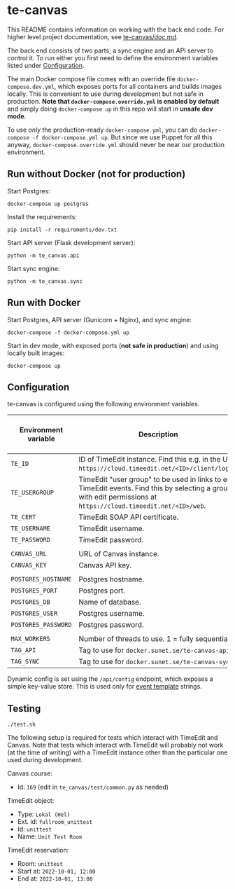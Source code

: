 # te-canvas

This README contains information on working with the back end code. For higher level project documentation, see [te-canvas/doc.md](https://github.com/SUNET/te-canvas/blob/main/doc.md).

The back end consists of two parts; a sync engine and an API server to control it. To run either you first need to define the environment variables listed under [Configuration](#configuration).

The main Docker compose file comes with an override file `docker-compose.dev.yml`, which exposes ports for all containers and builds images locally. This is convenient to use during development but not safe in production. **Note that `docker-compose.override.yml` is enabled by default** and simply doing `docker-compose up` in this repo will start in **unsafe dev mode**.

To use *only* the production-ready `docker-compose.yml`, you can do `docker-compose -f docker-compose.yml up`. But since we use Puppet for all this anyway, `docker-compose.override.yml` should never be near our production environment.

## Run without Docker (not for production)

Start Postgres:

```
docker-compose up postgres
```

Install the requirements:

```
pip install -r requirements/dev.txt
```

Start API server (Flask development server):

```
python -m te_canvas.api
```

Start sync engine:

```
python -m te_canvas.sync
```

## Run with Docker

Start Postgres, API server (Gunicorn + Nginx), and sync engine:

```
docker-compose -f docker-compose.yml up
```

Start in dev mode, with exposed ports (**not safe in production**) and using locally built images:

```
docker-compose up
```

## Configuration

te-canvas is configured using the following environment variables.

| Environment variable | Description                                      | Predefined in docker-compose file? |
| -                    | -                                                | -                                  |
| `TE_ID`              | ID of TimeEdit instance. Find this e.g. in the URL `https://cloud.timeedit.net/<ID>/client/login`. | |
| `TE_USERGROUP`       | TimeEdit "user group" to be used in links to edit TimeEdit events. Find this by selecting a group with edit permissions at `https://cloud.timeedit.net/<ID>/web`. | |
| `TE_CERT`            | TimeEdit SOAP API certificate.                   |                                    |
| `TE_USERNAME`        | TimeEdit username.                               |                                    |
| `TE_PASSWORD`        | TimeEdit password.                               |                                    |
|                      |                                                  |                                    |
| `CANVAS_URL`         | URL of Canvas instance.                          |                                    |
| `CANVAS_KEY`         | Canvas API key.                                  |                                    |
|                      |                                                  |                                    |
| `POSTGRES_HOSTNAME`  | Postgres hostname.                               | ✅                                 |
| `POSTGRES_PORT`      | Postgres port.                                   | ✅                                 |
| `POSTGRES_DB`        | Name of database.                                | ✅                                 |
| `POSTGRES_USER`      | Postgres username.                               | ✅                                 |
| `POSTGRES_PASSWORD`  | Postgres password.                               |                                    |
|                      |                                                  |                                    |
| `MAX_WORKERS`        | Number of threads to use. 1 = fully sequential.  | ✅                                 |
| `TAG_API`            | Tag to use for `docker.sunet.se/te-canvas-api`.  | ✅                                 |
| `TAG_SYNC`           | Tag to use for `docker.sunet.se/te-canvas-sync`. | ✅                                 |

Dynamic config is set using the `/api/config` endpoint, which exposes a simple key-value store. This is used only for [event template](https://github.com/SUNET/te-canvas/blob/main/doc.md#event-template) strings.

## Testing

```
./test.sh
```

The following setup is required for tests which interact with TimeEdit and Canvas. Note that tests which interact with TimeEdit will probably not work (at the time of writing) with a TimeEdit instance other than the particular one used during development.

Canvas course:

- Id: `169` (edit in `te_canvas/test/common.py` as needed)

TimeEdit object:

- Type: `Lokal (Hel)`
- Ext. id: `fullroom_unittest`
- Id: `unittest`
- Name: `Unit Test Room`

TimeEdit reservation:

- Room: `unittest`
- Start at: `2022-10-01, 12:00`
- End at: `2022-10-01, 13:00`
